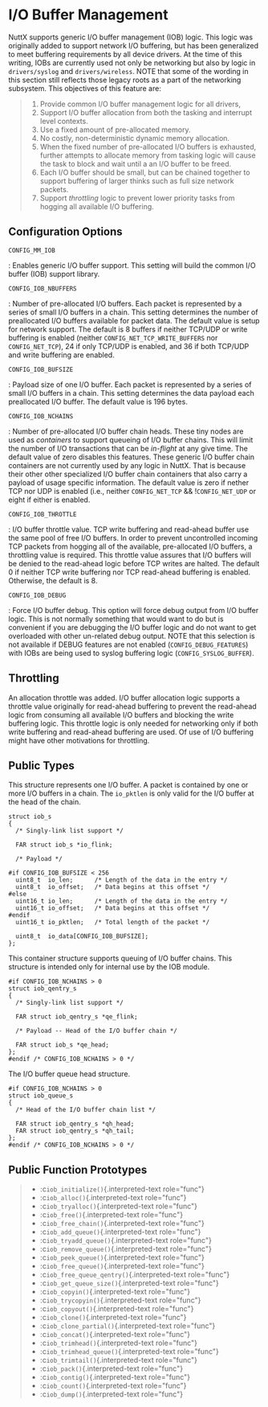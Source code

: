 I/O Buffer Management
=====================

NuttX supports generic I/O buffer management (IOB) logic. This logic was
originally added to support network I/O buffering, but has been
generalized to meet buffering requirements by all device drivers. At the
time of this writing, IOBs are currently used not only be networking but
also by logic in `drivers/syslog` and `drivers/wireless`. NOTE that some
of the wording in this section still reflects those legacy roots as a
part of the networking subsystem. This objectives of this feature are:

> 1.  Provide common I/O buffer management logic for all drivers,
> 2.  Support I/O buffer allocation from both the tasking and interrupt
>     level contexts.
> 3.  Use a fixed amount of pre-allocated memory.
> 4.  No costly, non-deterministic dynamic memory allocation.
> 5.  When the fixed number of pre-allocated I/O buffers is exhausted,
>     further attempts to allocate memory from tasking logic will cause
>     the task to block and wait until a an I/O buffer to be freed.
> 6.  Each I/O buffer should be small, but can be chained together to
>     support buffering of larger thinks such as full size network
>     packets.
> 7.  Support *throttling* logic to prevent lower priority tasks from
>     hogging all available I/O buffering.

Configuration Options
---------------------

`CONFIG_MM_IOB`

:   Enables generic I/O buffer support. This setting will build the
    common I/O buffer (IOB) support library.

`CONFIG_IOB_NBUFFERS`

:   Number of pre-allocated I/O buffers. Each packet is represented by a
    series of small I/O buffers in a chain. This setting determines the
    number of preallocated I/O buffers available for packet data. The
    default value is setup for network support. The default is 8 buffers
    if neither TCP/UDP or write buffering is enabled (neither
    `CONFIG_NET_TCP_WRITE_BUFFERS` nor `CONFIG_NET_TCP`), 24 if only
    TCP/UDP is enabled, and 36 if both TCP/UDP and write buffering are
    enabled.

`CONFIG_IOB_BUFSIZE`

:   Payload size of one I/O buffer. Each packet is represented by a
    series of small I/O buffers in a chain. This setting determines the
    data payload each preallocated I/O buffer. The default value is 196
    bytes.

`CONFIG_IOB_NCHAINS`

:   Number of pre-allocated I/O buffer chain heads. These tiny nodes are
    used as *containers* to support queueing of I/O buffer chains. This
    will limit the number of I/O transactions that can be *in-flight* at
    any give time. The default value of zero disables this features.
    These generic I/O buffer chain containers are not currently used by
    any logic in NuttX. That is because their other other specialized
    I/O buffer chain containers that also carry a payload of usage
    specific information. The default value is zero if nether TCP nor
    UDP is enabled (i.e., neither `CONFIG_NET_TCP` && !`CONFIG_NET_UDP`
    or eight if either is enabled.

`CONFIG_IOB_THROTTLE`

:   I/O buffer throttle value. TCP write buffering and read-ahead buffer
    use the same pool of free I/O buffers. In order to prevent
    uncontrolled incoming TCP packets from hogging all of the available,
    pre-allocated I/O buffers, a throttling value is required. This
    throttle value assures that I/O buffers will be denied to the
    read-ahead logic before TCP writes are halted. The default 0 if
    neither TCP write buffering nor TCP read-ahead buffering is enabled.
    Otherwise, the default is 8.

`CONFIG_IOB_DEBUG`

:   Force I/O buffer debug. This option will force debug output from I/O
    buffer logic. This is not normally something that would want to do
    but is convenient if you are debugging the I/O buffer logic and do
    not want to get overloaded with other un-related debug output. NOTE
    that this selection is not available if DEBUG features are not
    enabled (`CONFIG_DEBUG_FEATURES`) with IOBs are being used to syslog
    buffering logic (`CONFIG_SYSLOG_BUFFER`).

Throttling
----------

An allocation throttle was added. I/O buffer allocation logic supports a
throttle value originally for read-ahead buffering to prevent the
read-ahead logic from consuming all available I/O buffers and blocking
the write buffering logic. This throttle logic is only needed for
networking only if both write buffering and read-ahead buffering are
used. Of use of I/O buffering might have other motivations for
throttling.

Public Types
------------

This structure represents one I/O buffer. A packet is contained by one
or more I/O buffers in a chain. The `io_pktlen` is only valid for the
I/O buffer at the head of the chain.

``` {.c}
struct iob_s
{
  /* Singly-link list support */

  FAR struct iob_s *io_flink;

  /* Payload */

#if CONFIG_IOB_BUFSIZE < 256
  uint8_t  io_len;      /* Length of the data in the entry */
  uint8_t  io_offset;   /* Data begins at this offset */
#else
  uint16_t io_len;      /* Length of the data in the entry */
  uint16_t io_offset;   /* Data begins at this offset */
#endif
  uint16_t io_pktlen;   /* Total length of the packet */

  uint8_t  io_data[CONFIG_IOB_BUFSIZE];
};
```

This container structure supports queuing of I/O buffer chains. This
structure is intended only for internal use by the IOB module.

``` {.c}
#if CONFIG_IOB_NCHAINS > 0
struct iob_qentry_s
{
  /* Singly-link list support */

  FAR struct iob_qentry_s *qe_flink;

  /* Payload -- Head of the I/O buffer chain */

  FAR struct iob_s *qe_head;
};
#endif /* CONFIG_IOB_NCHAINS > 0 */
```

The I/O buffer queue head structure.

``` {.c}
#if CONFIG_IOB_NCHAINS > 0
struct iob_queue_s
{
  /* Head of the I/O buffer chain list */

  FAR struct iob_qentry_s *qh_head;
  FAR struct iob_qentry_s *qh_tail;
};
#endif /* CONFIG_IOB_NCHAINS > 0 */
```

Public Function Prototypes
--------------------------

> -   :c`iob_initialize()`{.interpreted-text role="func"}
> -   :c`iob_alloc()`{.interpreted-text role="func"}
> -   :c`iob_tryalloc()`{.interpreted-text role="func"}
> -   :c`iob_free()`{.interpreted-text role="func"}
> -   :c`iob_free_chain()`{.interpreted-text role="func"}
> -   :c`iob_add_queue()`{.interpreted-text role="func"}
> -   :c`iob_tryadd_queue()`{.interpreted-text role="func"}
> -   :c`iob_remove_queue()`{.interpreted-text role="func"}
> -   :c`iob_peek_queue()`{.interpreted-text role="func"}
> -   :c`iob_free_queue()`{.interpreted-text role="func"}
> -   :c`iob_free_queue_qentry()`{.interpreted-text role="func"}
> -   :c`iob_get_queue_size()`{.interpreted-text role="func"}
> -   :c`iob_copyin()`{.interpreted-text role="func"}
> -   :c`iob_trycopyin()`{.interpreted-text role="func"}
> -   :c`iob_copyout()`{.interpreted-text role="func"}
> -   :c`iob_clone()`{.interpreted-text role="func"}
> -   :c`iob_clone_partial()`{.interpreted-text role="func"}
> -   :c`iob_concat()`{.interpreted-text role="func"}
> -   :c`iob_trimhead()`{.interpreted-text role="func"}
> -   :c`iob_trimhead_queue()`{.interpreted-text role="func"}
> -   :c`iob_trimtail()`{.interpreted-text role="func"}
> -   :c`iob_pack()`{.interpreted-text role="func"}
> -   :c`iob_contig()`{.interpreted-text role="func"}
> -   :c`iob_count()`{.interpreted-text role="func"}
> -   :c`iob_dump()`{.interpreted-text role="func"}
